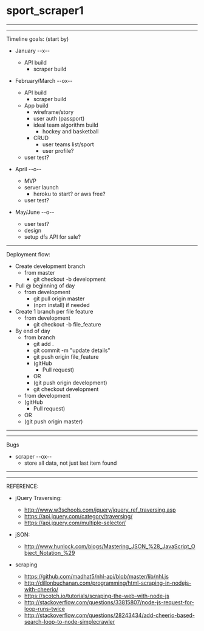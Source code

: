 # sport_scraper1

---
---
Timeline goals: (start by)

- January --x--
    - API build
    	- scraper build

- February/March --ox--
	- API build
    	- scraper build
    - App build
    	- wireframe/story
    	- user auth (passport)
    	- ideal team algorithm build
    		- hockey and basketball
	    - CRUD
	        - user teams list/sport
	        - user profile?
    - user test?

- April --o--
    - MVP
    - server launch
        - heroku to start? or aws free?
    - user test?

- May/June --o--
    - user test?
    - design
	- setup dfs API for sale?


---
Deployment flow:

- Create development branch
    - from master
        - git checkout -b development       
- Pull @ beginning of day
    - from development
        - git pull origin master
        - (npm install) if needed
- Create 1 branch per file feature
    - from development
        - git checkout -b file_feature
- By end of day 
    - from branch
        - git add .
        - git commit -m "update details"
        - git push origin file_feature
        - (gitHub
            - Pull request)
        - OR
        - (git push origin development)
        - git checkout development
    - from development
    - (gitHub
        - Pull request)
    - OR
    - (git push origin master)

---
---
Bugs

- scraper --ox--
	- store all data, not just last item found

---
---
REFERENCE:

- jQuery Traversing:
	- http://www.w3schools.com/jquery/jquery_ref_traversing.asp
	- https://api.jquery.com/category/traversing/
	- https://api.jquery.com/multiple-selector/

- jSON:
	- http://www.hunlock.com/blogs/Mastering_JSON_%28_JavaScript_Object_Notation_%29

- scraping
	- https://github.com/madhat5/nhl-api/blob/master/lib/nhl.js
    - http://dillonbuchanan.com/programming/html-scraping-in-nodejs-with-cheerio/
    - https://scotch.io/tutorials/scraping-the-web-with-node-js
    - http://stackoverflow.com/questions/33815807/node-js-request-for-loop-runs-twice
	- http://stackoverflow.com/questions/28243434/add-cheerio-based-search-loop-to-node-simplecrawler
